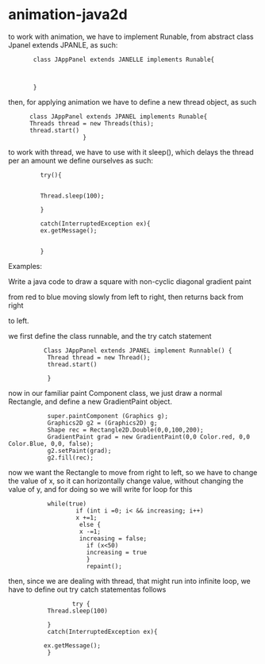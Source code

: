 # animation-java2d

to work with animation, we have to implement Runable, from abstract class Jpanel extends JPANLE, as such:

           class JAppPanel extends JANELLE implements Runable{
           
           
           
           }
           
           
           
           
           
  then, for applying animation we have to define a new thread object, as such 
  
  
  
  
  
  
  
  
          class JAppPanel extends JPANEL implements Runable{
          Threads thread = new Threads(this);
          thread.start()
                         }
          
          
  to work with thread, we have to use with it sleep(), which delays the thread per an amount we define ourselves as such:
  
  
  
  
             try(){
             
             
             Thread.sleep(100); 
             
             }
             
             catch(InterruptedException ex){
             ex.getMessage();
            
              
             }
             
             
 Examples: 
 
 Write a java code to draw a square with non-cyclic diagonal gradient paint

from red to blue moving slowly from left to right, then returns back from right 

to left.




we first define the class runnable, and the try catch statement


              Class JAppPanel extends JPANEL implement Runnable() {
               Thread thread = new Thread();
               thread.start()
               
               }
               
               
     
               
               
               
               
               
now in our familiar paint Component class, we just draw a normal Rectangle, and define a new GradientPaint object.               
               
               super.paintComponent (Graphics g);
               Graphics2D g2 = (Graphics2D) g;
               Shape rec = Rectangle2D.Double(0,0,100,200);
               GradientPaint grad = new GradientPaint(0,0 Color.red, 0,0 Color.Blue, 0,0, false);
               g2.setPaint(grad);
               g2.fill(rec);
               


now we want the Rectangle to move from right to left, so we have to change the value of x, so it can horizontally change value, without changing the value of y, and for doing so we will write for loop for this


               
               while(true)
                       if (int i =0; i< && increasing; i++)
                       x +=1;
                        else {
                        x -=1;
                        increasing = false;
                          if (x<50)
                          increasing = true
                          }
                          repaint();
                       
                       
                       
then, since we are dealing with thread, that might run into infinite loop, we have to define out try catch statementas follows

                      try {
               Thread.sleep(100)
               
               }
               catch(InterruptedException ex){
               
              ex.getMessage();
               }
